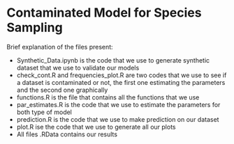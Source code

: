 # Contaminated Model for Species Sampling
Brief explanation of the files present:
- Synthetic_Data.ipynb is the code that we use to generate synthetic dataset that we use to validate our models
- check_cont.R and frequencies_plot.R are two codes that we use to see if a dataset is contaminated or not, the first one estimating the parameters and the second one graphically
- functions.R is the file that contains all the functions that we use
- par_estimates.R is the code that we use to estimate the parameters for both type of model
- prediction.R is the code that we use to make prediction on our dataset
- plot.R ise the code that we use to generate all our plots
- All files .RData contains our results


